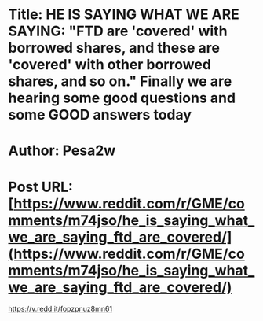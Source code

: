 # Title: HE IS SAYING WHAT WE ARE SAYING: "FTD are 'covered' with borrowed shares, and these are 'covered' with other borrowed shares, and so on." Finally we are hearing some good questions and some GOOD answers today
# Author: Pesa2w
# Post URL: [https://www.reddit.com/r/GME/comments/m74jso/he_is_saying_what_we_are_saying_ftd_are_covered/](https://www.reddit.com/r/GME/comments/m74jso/he_is_saying_what_we_are_saying_ftd_are_covered/)


https://v.redd.it/fopzpnuz8mn61